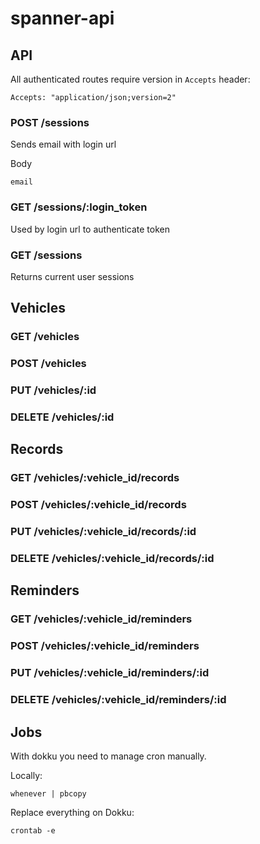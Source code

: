 # spanner-api

## API

All authenticated routes require version in `Accepts` header:

`Accepts: "application/json;version=2"`

### POST /sessions

Sends email with login url

Body

`email`

### GET /sessions/:login_token

Used by login url to authenticate token

### GET /sessions

Returns current user sessions

## Vehicles

### GET /vehicles
### POST /vehicles
### PUT /vehicles/:id
### DELETE /vehicles/:id

## Records

### GET /vehicles/:vehicle_id/records
### POST /vehicles/:vehicle_id/records
### PUT /vehicles/:vehicle_id/records/:id
### DELETE /vehicles/:vehicle_id/records/:id

## Reminders

### GET /vehicles/:vehicle_id/reminders
### POST /vehicles/:vehicle_id/reminders
### PUT /vehicles/:vehicle_id/reminders/:id
### DELETE /vehicles/:vehicle_id/reminders/:id


## Jobs

With dokku you need to manage cron manually.

Locally:

    whenever | pbcopy

Replace everything on Dokku:

    crontab -e
